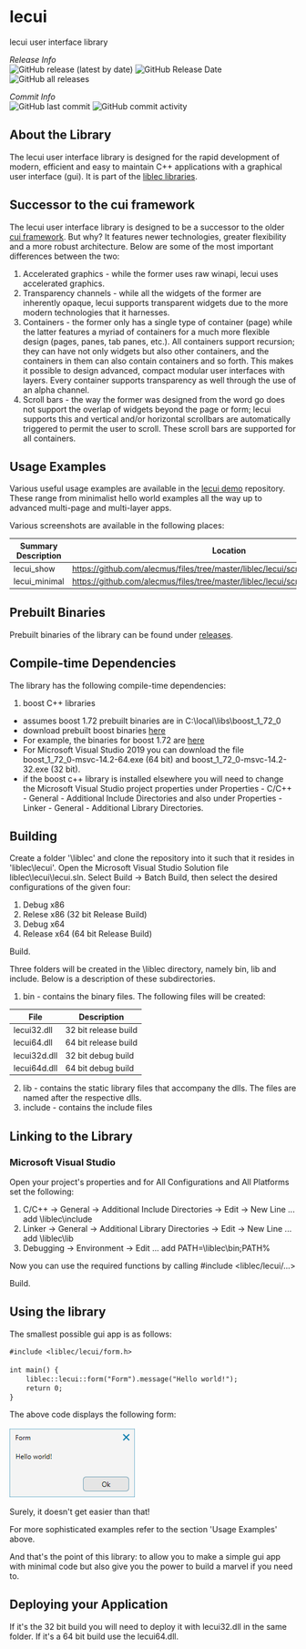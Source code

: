 # lecui
lecui user interface library

<p>
  <em>Release Info</em>
  <br>
  <img alt="GitHub release (latest by date)" src="https://img.shields.io/github/v/release/alecmus/lecui">
  <img alt="GitHub Release Date" src="https://img.shields.io/github/release-date/alecmus/lecui">
  <img alt="GitHub all releases" src="https://img.shields.io/github/downloads/alecmus/lecui/total">
</p>

<p>
  <em>Commit Info</em>
  <br>
  <img alt="GitHub last commit" src="https://img.shields.io/github/last-commit/alecmus/lecui">
  <img alt="GitHub commit activity" src="https://img.shields.io/github/commit-activity/y/alecmus/lecui">
</p>

## About the Library
The lecui user interface library is designed for the rapid development of modern, efficient and
easy to maintain C++ applications with a graphical user interface (gui). It is part of the
[liblec libraries](https://github.com/alecmus/liblec).

## Successor to the cui framework
The lecui user interface library is designed to be a successor to the older
[cui framework](https://github.com/alecmus/cui). But why? It features newer technologies,
greater flexibility and a more robust architecture. Below are some of the most important
differences between the two:

1. Accelerated graphics - while the former uses raw winapi, lecui uses accelerated graphics.
2. Transparency channels - while all the widgets of the former are inherently opaque, lecui
supports transparent widgets due to the more modern technologies that it harnesses.
3. Containers - the former only has a single type of container (page) while the latter
features a myriad of containers for a much more flexible design (pages, panes, tab panes, etc.).
All containers support recursion; they can have not only widgets but also other containers,
and the containers in them can also contain containers and so forth. This makes it possible to
design advanced, compact modular user interfaces with layers. Every container supports
transparency as well through the use of an alpha channel.
4. Scroll bars - the way the former was designed from the word go does not support the overlap
of widgets beyond the page or form; lecui supports this and vertical and/or horizontal
scrollbars are automatically triggered to permit the user to scroll. These scroll bars are
supported for all containers.

## Usage Examples
Various useful usage examples are available in the
[lecui demo](https://github.com/alecmus/lecui_demo) repository. These range from minimalist hello world
examples all the way up to advanced multi-page and multi-layer apps.

Various screenshots are available in the following places:

Summary Description | Location
------------------- | ------------------------------------
lecui_show          | https://github.com/alecmus/files/tree/master/liblec/lecui/screenshots/lecui_show
lecui_minimal       | https://github.com/alecmus/files/tree/master/liblec/lecui/screenshots/lecui_minimal

## Prebuilt Binaries
Prebuilt binaries of the library can be found under
[releases](https://github.com/alecmus/lecui/releases).

## Compile-time Dependencies
The library has the following compile-time dependencies:
1. boost C++ libraries
* assumes boost 1.72 prebuilt binaries are in C:\local\libs\boost_1_72_0
* download prebuilt boost binaries [here](https://sourceforge.net/projects/boost/files/boost-binaries/)
* For example, the binaries for boost 1.72 are [here](https://sourceforge.net/projects/boost/files/boost-binaries/1.72.0/)
* For Microsoft Visual Studio 2019 you can download the file boost_1_72_0-msvc-14.2-64.exe (64 bit)
and boost_1_72_0-msvc-14.2-32.exe (32 bit).
* if the boost c++ library is installed elsewhere you will need to change the Microsoft Visual Studio project
properties under Properties - C/C++ - General - Additional Include Directories and also under
Properties - Linker - General - Additional Library Directories.

## Building
Create a folder '\liblec' and clone the repository into it such that it resides in 'liblec\lecui'. Open the Microsoft Visual Studio Solution file liblec\lecui\lecui.sln. Select Build -> Batch Build, then select the desired configurations of the given four:
1. Debug x86
2. Relese x86 (32 bit Release Build)
3. Debug x64
4. Release x64 (64 bit Release Build)

Build.

Three folders will be created in the \liblec directory, namely bin, lib and include. Below is a description of these subdirectories.

1. bin - contains the binary files. The following files will be created:

File            | Description
--------------- | ------------------------------------
lecui32.dll    | 32 bit release build
lecui64.dll    | 64 bit release build
lecui32d.dll   | 32 bit debug build
lecui64d.dll   | 64 bit debug build

2. lib - contains the static library files that accompany the dlls. The files are named after the respective dlls.
3. include - contains the include files

## Linking to the Library

### Microsoft Visual Studio
Open your project's properties and for All Configurations and All Platforms set the following:
1. C/C++ -> General -> Additional Include Directories -> Edit -> New Line ... add \liblec\include
2. Linker -> General -> Additional Library Directories -> Edit -> New Line ... add \liblec\lib
3. Debugging -> Environment -> Edit ... add PATH=\liblec\bin;PATH%

Now you can use the required functions by calling #include <liblec/lecui/...>

Build.

## Using the library
The smallest possible gui app is as follows:

```
#include <liblec/lecui/form.h>

int main() {
	liblec::lecui::form("Form").message("Hello world!");
	return 0;
}
```

The above code displays the following form:<br/><br/>
![](https://github.com/alecmus/files/blob/master/liblec/lecui/screenshots/lecui_1.0.0_screenshot_01.PNG?raw=true)

Surely, it doesn't get easier than that!

For more sophisticated examples refer to the section 'Usage Examples' above.

And that's the point of this library: to allow you to make a simple gui app
with minimal code but also give you the power to build a marvel if you need to.

## Deploying your Application
If it's the 32 bit build you will need to deploy it with lecui32.dll in the same folder. If it's a
64 bit build use the lecui64.dll.
